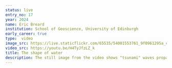 ```yaml
---
status: live
entry_no: 17
year: 2024
name: Eric Breard
institution: School of Geoscience, University of Edinburgh
early_career: true
type:  video 
image_src: https://live.staticflickr.com/65535/54001553761_9f0961295a_c_d.jpg
video_src: https://youtu.be/H4TyJfzLZ_k
title: The shape of water
description: The still image from the video shows "tsunami" waves propagating in a shallow water tank, 1.8 m in length, as a result of a gas-particle collapse. This research is part of "Boiling Point," a collaboration between the Geophysical Flow Lab at the University of Edinburgh and Olivier Desjardins at Cornell University. The aim of this research is to simulate three-phase flows to understand how volcanic flows can generate multi-hazards, including tsunami generation caused by landslides and pyroclastic flows entering water bodies. The simulation uses Desjardins' multiphase flow solver, NGA2, a high-fidelity Euler-Lagrange solver where fluid-particle interactions are two-way coupled (solving Navier-Stokes equations), and particle behaviour is resolved using the discrete-element method (DEM). In this study, our first goal is to validate our simulations by reproducing laboratory experiments and understanding the "Shape of Water" waves before progressing to more complex scenarios involving heat and phase change.
---
```



